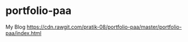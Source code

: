 # portfolio-paa
My Blog
https://cdn.rawgit.com/pratik-08/portfolio-paa/master/portfolio-paa/index.html
